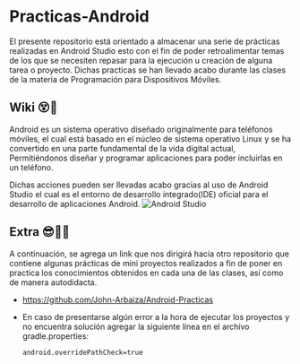 # Practicas-Android

El presente repositorio está orientado a almacenar una serie de prácticas realizadas en Android Studio esto con el fin de poder retroalimentar temas de los que se necesiten
repasar para la ejecución u creación de alguna tarea o proyecto. Dichas practicas se han llevado acabo durante las clases de la materia de Programación para Dispositivos Móviles.

## Wiki 😵📖
Android es un sistema operativo diseñado originalmente para teléfonos móviles, el cual está basado en el núcleo de sistema operativo Linux y se ha convertido en una parte fundamental de la vida digital actual,
Permitiéndonos diseñar y programar aplicaciones para poder incluirlas en un teléfono.

Dichas acciones pueden ser llevadas acabo gracias al uso de Android Studio el cual es el entorno de desarrollo integrado(IDE) oficial para el desarrollo de aplicaciones Android.
![Android Studio](https://github.com/JohnArbaiza1/Practicas-Android/assets/102486877/01f910e6-e56d-4f40-b7e5-4421c94d51ed)

## Extra 😎👨‍💻
A continuación, se agrega un link que nos dirigirá hacia otro repositorio que contiene algunas prácticas de mini proyectos realizados a fin de poner en practica los conocimientos obtenidos
en cada una de las clases, así como de manera autodidacta.

* https://github.com/John-Arbaiza/Android-Practicas

* En caso de presentarse algún error a la hora de ejecutar los proyectos y no encuentra solución agregar la siguiente línea en el archivo gradle.properties:
  ```
  android.overridePathCheck=true
  ```

  
